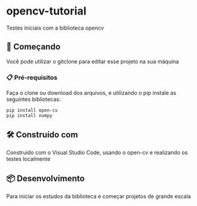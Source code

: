 # opencv-tutorial
Testes iniciais com a biblioteca opencv

## 🚀 Começando
Você pode utilizar o gitclone para editar esse projeto na sua máquina

### 📋 Pré-requisitos
Faça o clone ou download dos arquivos, e utilizando o pip instale as seguintes bibliotecas:

    pip install open-cv
    pip install numpy

## 🛠️ Construído com
Construído com o Visual Studio Code, usando o open-cv e realizando os testes localmente

## 📦 Desenvolvimento
Para iniciar os estudos da biblioteca e começar projetos de grande escala